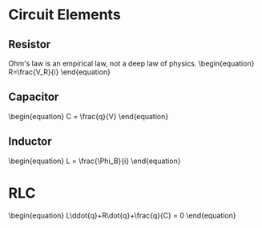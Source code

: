 # Circuit Elements

## Resistor

Ohm's law is an empirical law, not a deep law of physics.
\begin{equation}
R=\frac{V_R}{i}
\end{equation}

## Capacitor

\begin{equation}
C = \frac{q}{V}
\end{equation}

## Inductor
\begin{equation}
L = \frac{\Phi_B}{i}
\end{equation}

# RLC

\begin{equation}
L\ddot{q}+R\dot{q}+\frac{q}{C} = 0
\end{equation}